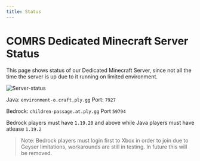 ```yaml
---
title: Status
---
```


# COMRS Dedicated Minecraft Server Status
This page shows status of our Dedicated Minecraft Server, since not all the time the server is up due to it running on limited environment.

![Server-status](https://mcapi.us/server/image?ip=environment-o.craft.ply.gg&port=7927&theme=dark&title=)

Java: `environment-o.craft.ply.gg` Port: `7927`

Bedrock: `children-passage.at.ply.gg` Port `59794`

Bedrock players must have `1.19.20` and above while Java players must have atlease `1.19.2`
> Note: Bedrock players must login first to Xbox in order to join due to Geyser limitations, workarounds are still in testing. In future this will be removed. 
